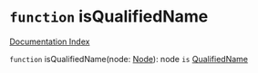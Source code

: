 # `function` isQualifiedName

[Documentation Index](../README.md)

`function` isQualifiedName(node: [Node](../interface.Node/README.md)): node `is` [QualifiedName](../interface.QualifiedName/README.md)